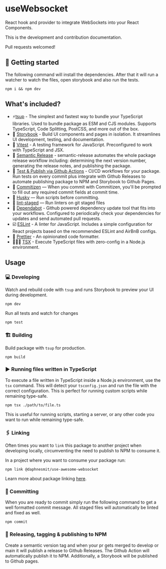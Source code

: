 # useWebsocket

React hook and provider to integrate WebSockets into your React Components.

This is the development and contribution documentation.

Pull requests welcomed!

## 🏃 Getting started

The following command will install the dependencies.
After that it will run a watcher to watch the files, open storybook and also run the tests.

```
npm i && npm dev
```

## What's included?

- ⚡️[tsup](https://github.com/egoist/tsup) - The simplest and fastest way to bundle your TypeScript libraries. Used to bundle package as ESM and CJS modules. Supports TypeScript, Code Splitting, PostCSS, and more out of the box.
- 📖 [Storybook](https://storybook.js.org/) - Build UI components and pages in isolation. It streamlines UI development, testing, and documentation.
- 🧪 [Vitest](https://vitest.dev/) - A testing framework for JavaScript. Preconfigured to work with TypeScript and JSX.
- 🔼 [Semantic Release](https://github.com/semantic-release/semantic-release) - semantic-release automates the whole package release workflow including: determining the next version number, generating the release notes, and publishing the package.
- 🐙 [Test & Publish via Github Actions](https://docs.github.com/en/actions) - CI/CD workflows for your package. Run tests on every commit plus integrate with Github Releases to automate publishing package to NPM and Storybook to Github Pages.
- 📄 [Commitizen](https://github.com/commitizen/cz-cli) — When you commit with Commitizen, you'll be prompted to fill out any required commit fields at commit time.
- 🐶 [Husky](https://github.com/typicode/husky) — Run scripts before committing.
- 🚫 [lint-staged](https://github.com/okonet/lint-staged) — Run linters on git staged files
- 🤖 [Dependabot](https://docs.github.com/en/code-security/dependabot) - Github powered dependency update tool that fits into your workflows. Configured to periodically check your dependencies for updates and send automated pull requests.
- ☑️ [ESLint](https://eslint.org/) - A linter for JavaScript. Includes a simple configuration for React projects based on the recommended ESLint and AirBnB configs.
- 🎨 [Prettier](https://prettier.io/) - An opinionated code formatter.
- 🏃‍♀️‍➡️ [TSX](https://github.com/privatenumber/tsx) - Execute TypeScript files with zero-config in a Node.js environment.

## Usage

### 💻 Developing

Watch and rebuild code with `tsup` and runs Storybook to preview your UI during development.

```console
npm dev
```

Run all tests and watch for changes

```console
npm test
```

### 🏗️ Building

Build package with `tsup` for production.

```console
npm build
```

### ▶️ Running files written in TypeScript

To execute a file written in TypeScript inside a Node.js environment, use the `tsx` command. This will detect your `tsconfig.json` and run the file with the correct configuration. This is perfect for running custom scripts while remaining type-safe.

```console
npm tsx ./path/to/file.ts
```

This is useful for running scripts, starting a server, or any other code you want to run while remaining type-safe.

### 🖇️ Linking

Often times you want to `link` this package to another project when developing locally, circumventing the need to publish to NPM to consume it.

In a project where you want to consume your package run:

```console
npm link @daphnesmit/use-awesome-websocket
```

Learn more about package linking [here](https://docs.npmjs.com/cli/v8/commands/npm-link).

### 📩 Committing

When you are ready to commit simply run the following command to get a well formatted commit message. All staged files will automatically be linted and fixed as well.

```console
npm commit
```

### 🔖 Releasing, tagging & publishing to NPM

Create a semantic version tag and when your pr gets merged to develop or main it will publish a release to Github Releases. The Github Action will automatically publish it to NPM. Additionally, a Storybook will be published to Github pages.
